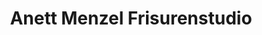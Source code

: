 ---
title: "Anett Menzel Frisurenstudio"
url: /radeburg/anett-menzel-frisurenstudio/
shop: Friseur
---